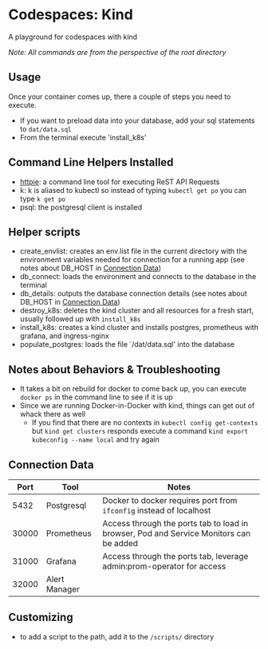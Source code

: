 # Codespaces: Kind
A playground for codespaces with kind

_Note: All commands are from the perspective of the root directory_

## Usage

Once your container comes up, there a couple of steps you need to execute.

* If you want to preload data into your database, add your sql statements to `dat/data.sql`
* From the terminal execute 'install_k8s'

## Command Line Helpers Installed
* [httpie](https://httpie.io/): a command line tool for executing ReST API Requests
* k: k is aliased to kubectl so instead of typing `kubectl get po` you can type `k get po`
* psql: the postgresql client is installed

## Helper scripts
* create_envlist: creates an env.list file in the current directory with the environment variables needed for connection for a running app (see notes about DB_HOST in [Connection Data](#connection-data))
* db_connect: loads the environment and connects to the database in the terminal
* db_details: outputs the database connection details (see notes about DB_HOST in [Connection Data](#connection-data))
* destroy_k8s: deletes the kind cluster and all resources for a fresh start, usually followed up with `install_k8s`
* install_k8s: creates a kind cluster and installs postgres, prometheus with grafana, and ingress-nginx
* populate_postgres: loads the file `/dat/data.sql' into the database


## Notes about Behaviors & Troubleshooting
* It takes a bit on rebuild for docker to come back up, you can execute `docker ps` in the command line to see if it is up
* Since we are running Docker-in-Docker with kind, things can get out of whack there as well
    * If you find that there are no contexts in `kubectl config get-contexts` but `kind get clusters` responds execute a command `kind export kubeconfig --name local` and try again

## Connection Data
| Port | Tool | Notes |
| ---- | ---- | ---- |
| 5432 | Postgresql | Docker to docker requires port from `ifconfig` instead of localhost |
| 30000 | Prometheus | Access through the ports tab to load in browser, Pod and Service Monitors can be added |
| 31000 | Grafana | Access through the ports tab, leverage admin:prom-operator for access |
| 32000 | Alert Manager | |

## Customizing
* to add a script to the path, add it to the `/scripts/` directory


 